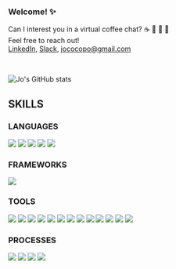 ### Welcome! :sparkles:  
Can I interest you in a virtual coffee chat? :coffee: :tea: :beers: :wine_glass:   
Feel free to reach out!   
[LinkedIn](https://www.linkedin.com/in/joanna-cortes-pomeo-6b1a3aba/), [Slack](https://turingschool.slack.com/team/UPKJPRJBS), jococopo@gmail.com 

</br>
    
![Jo's GitHub stats](https://github-readme-stats.vercel.app/api?username=JoannaCoPo&hide=stars&show_icons=true&theme=merko)


## SKILLS
### LANGUAGES
<p>
  <img src="https://img.shields.io/badge/ruby%20-D14836.svg?&style=for-the-badge&logo=ruby&logoColor=white" />
  <img src="https://img.shields.io/badge/SQL%20-7119C2.svg?style=for-the-badge&logo=SQL&logoColor=white" />
  <img src="https://img.shields.io/badge/ActiveRecord%20-201E84.svg?&style=for-the-badge&logo=ActiveRecord&logoColor=white" />
  <img src="https://img.shields.io/badge/html5%20-2A42D0.svg?&style=for-the-badge&logo=html5&logoColor=white" />
  <img src="https://img.shields.io/badge/css3%20-25D366.svg?&style=for-the-badge&logo=css3&logoColor=white" />
</p>

### FRAMEWORKS
<p>
  <img src="https://img.shields.io/badge/Ruby%20on%20Rails-D14836.svg?&style=for-the-badge&logo=rubyonrails&logoColor=white" />
</p>

### TOOLS 
<p>
  <img src="https://img.shields.io/badge/GraphQL-25D366?style=for-the-badge&logoColor=white" />
  <img src="https://img.shields.io/badge/rspec%20-2A42D0.svg?&style=for-the-badge&logo=rspec&logoColor=white" />
  <img src="https://img.shields.io/badge/minitest%20-2A42D0.svg?&style=for-the-badge&logo=rspec&logoColor=white" />
  <img src="https://img.shields.io/badge/heroku%20-25D366.svg?&style=for-the-badge&logo=heroku&logoColor=white" />
  <img src="https://img.shields.io/badge/travis--ci-7119C2.svg?&style=for-the-badge&logo=travis&logoColor=white" />
  <img src="https://img.shields.io/badge/CircleCI%20-7119C2.svg?&style=for-the-badge&logo=CI&logoColor=white" />
  <img src="https://img.shields.io/badge/Postgres%20-201E84.svg?&style=for-the-badge&logo=Postgres&logoColor=white" />
  <img src="https://img.shields.io/badge/Postico%20-2A42D0.svg?&style=for-the-badge&logo=Postico&logoColor=white" />
  <img src="https://img.shields.io/badge/Git%20-25D366.svg?&style=for-the-badge&logo=Git&logoColor=white" />
  <img src="https://img.shields.io/badge/GitHub-25D366.svg?&style=for-the-badge&logo=github&logoColor=white" />
  <img src="https://img.shields.io/badge/hound-201E84.svg?&style=for-the-badge&logo=hound&logoColor=white" />
  <img src="https://img.shields.io/badge/Postman-2A42D0.svg?&style=for-the-badge&logo=postman&logoColor=white" />
  <img src="https://img.shields.io/badge/Atom-201E84.svg?&style=for-the-badge&logo=atom&logoColor=white" />                                                                                                        
</p>

### PROCESSES
<p>
  <img src="https://img.shields.io/badge/OOP%20-201E84.svg?&style=for-the-badge&logo=OOP&logoColor=white" />
  <img src="https://img.shields.io/badge/TDD%20-2A42D0.svg?&style=for-the-badge&logo=TDD&logoColor=white" />
  <img src="https://img.shields.io/badge/MVC%20-25D366.svg?&style=for-the-badge&logo=MVC&logoColor=white" />
  <img src="https://img.shields.io/badge/REST%20-7119C2.svg?&style=for-the-badge&logo=REST&logoColor=white" />
</p>


<!--
**JoannaCoPo/JoannaCoPo** is a ✨ _special_ ✨ repository because its `README.md` (this file) appears on your GitHub profile.

Here are some ideas to get you started:

- 🔭 I’m currently working on ...
- 🌱 I’m currently learning ...
- 👯 I’m looking to collaborate on ...
- 🤔 I’m looking for help with ...
- 💬 Ask me about ...
- 📫 How to reach me: ...
- 😄 Pronouns: ...
- ⚡ Fun fact: ...
-->
